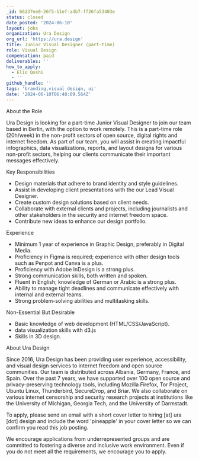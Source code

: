```yaml
---
_id: 66237ee0-26f5-11ef-a4b7-ff26fa53403e
status: closed
date_posted: '2024-06-10'
layout: jobs
organization: Ura Design
org_url: 'https://ura.design'
title: Junior Visual Designer (part-time)
role: Visual Design
compensation: paid
deliverables: ''
how_to_apply:
  - Elio Qoshi
  - ''
github_handle: ''
tags: 'branding,visual design, ui'
date: '2024-06-10T06:48:09.564Z'
---
```

About the Role

Ura Design is looking for a part-time Junior Visual Designer to join our team based in Berlin, with the option to work remotely. This is a part-time role (20h/week) in the non-profit sectors of open source, digital rights and internet freedom. As part of our team, you will assist in creating impactful infographics, data visualizations, reports, and layout designs for various non-profit sectors, helping our clients communicate their important messages effectively.


Key Responsibilities

- Design materials that adhere to brand identity and style guidelines.
- Assist in developing client presentations with the our Lead Visual Designer.
- Create custom design solutions based on client needs.
- Collaborate with external clients and projects, including journalists and other stakeholders in the security and internet freedom space.
- Contribute new ideas to enhance our design portfolio.


Experience

- Minimum 1 year of experience in Graphic Design, preferably in Digital Media.
- Proficiency in Figma is required; experience with other design tools such as Penpot and Canva is a plus.
- Proficiency with Adobe InDesign is a strong plus.
- Strong communication skills, both written and spoken.
- Fluent in English; knowledge of German or Arabic is a strong plus.
- Ability to manage tight deadlines and communicate effectively with internal and external teams.
- Strong problem-solving abilities and multitasking skills.


Non-Essential But Desirable

- Basic knowledge of web development (HTML/CSS/JavaScript).
- data visualization skills with d3.js
- Skills in 3D design.


About Ura Design

Since 2016, Ura Design has been providing user experience, accessibility, and visual design services to internet freedom and open source communities. Our team is distributed across Albania, Germany, France, and Spain. Over the past 7 years, we have supported over 100 open source and privacy-preserving technology tools, including Mozilla Firefox, Tor Project, Ubuntu Linux, Thunderbird, SecureDrop, and Briar. We also collaborate on various internet censorship and security research projects at institutions like the University of Michigan, Georgia Tech, and the University of Darmstadt.

To apply, please send an email with a short cover letter to hiring [at] ura [dot] design and include the word 'pineapple' in your cover letter so we can confirm you read this job posting.

We encourage applications from underrepresented groups and are committed to fostering a diverse and inclusive work environment. Even if you do not meet all the requirements, we encourage you to apply.
